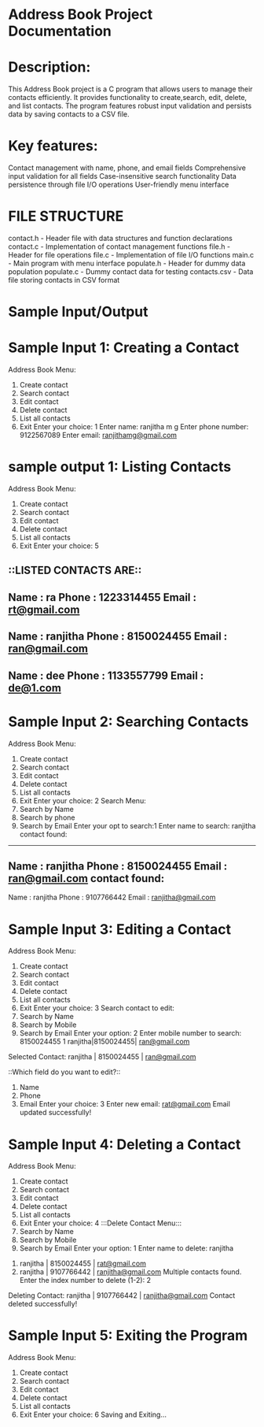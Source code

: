 # Address Book Project Documentation
# Description:
This Address Book project is a C program that allows users to manage their contacts efficiently. It provides functionality to create,search, edit, delete, and list contacts. The program features robust input validation and persists data by saving contacts to a CSV file.

# Key features:
Contact management with name, phone, and email fields
Comprehensive input validation for all fields
Case-insensitive search functionality
Data persistence through file I/O operations
User-friendly menu interface



# FILE STRUCTURE
contact.h       - Header file with data structures and function declarations
contact.c       - Implementation of contact management functions
file.h          - Header for file operations
file.c          - Implementation of file I/O functions
main.c          - Main program with menu interface
populate.h      - Header for dummy data population
populate.c      - Dummy contact data for testing
contacts.csv    - Data file storing contacts in CSV format


# Sample Input/Output 
# Sample Input 1: Creating a Contact
Address Book Menu:
1. Create contact
2. Search contact
3. Edit contact
4. Delete contact
5. List all contacts
6. Exit
Enter your choice: 1
Enter name: ranjitha m g
Enter phone number: 9122567089
Enter email: ranjithamg@gmail.com

# sample output 1: Listing Contacts
Address Book Menu:
1. Create contact
2. Search contact
3. Edit contact
4. Delete contact
5. List all contacts
6. Exit
Enter your choice: 5

::LISTED CONTACTS ARE::
-------------------------------------------
Name : ra
Phone : 1223314455
Email : rt@gmail.com
---------------------------------------------
Name : ranjitha
Phone : 8150024455
Email : ran@gmail.com
---------------------------------------------
Name : dee
Phone : 1133557799
Email : de@1.com
---------------------------------------------

# Sample Input 2: Searching Contacts
Address Book Menu:
1. Create contact
2. Search contact
3. Edit contact
4. Delete contact
5. List all contacts
6. Exit
Enter your choice: 2
Search Menu:
1. Search by Name
2. Search by phone
3. Search by Email
Enter your opt to search:1
Enter name to search: ranjitha
contact found:
-----------------------------------------
Name  : ranjitha
Phone : 8150024455
Email : ran@gmail.com
contact found:
-----------------------------------------
Name  : ranjitha
Phone : 9107766442
Email : ranjitha@gmail.com

# Sample Input 3: Editing a Contact
Address Book Menu:
1. Create contact
2. Search contact
3. Edit contact
4. Delete contact
5. List all contacts
6. Exit
Enter your choice: 3
Search contact to edit:
1. Search by Name
2. Search by Mobile
3. Search by Email
Enter your option: 2
Enter mobile number to search: 8150024455
1 ranjitha|8150024455| ran@gmail.com

Selected Contact: ranjitha | 8150024455 | ran@gmail.com

::Which field do you want to edit?::
1. Name
2. Phone
3. Email
Enter your choice: 3
Enter new email: rat@gmail.com
Email updated successfully!

# Sample Input 4: Deleting a Contact
Address Book Menu:
1. Create contact
2. Search contact
3. Edit contact
4. Delete contact
5. List all contacts
6. Exit
Enter your choice: 4
:::Delete Contact Menu:::
1. Search by Name
2. Search by Mobile
3. Search by Email
Enter your option: 1
Enter name to delete: ranjitha
1) ranjitha | 8150024455 | rat@gmail.com
2) ranjitha | 9107766442 | ranjitha@gmail.com
Multiple contacts found. Enter the index number to delete (1-2): 2

Deleting Contact: ranjitha | 9107766442 | ranjitha@gmail.com
Contact deleted successfully!
# Sample Input 5: Exiting the Program
Address Book Menu:
1. Create contact
2. Search contact
3. Edit contact
4. Delete contact
5. List all contacts
6. Exit
Enter your choice: 6
Saving and Exiting...





